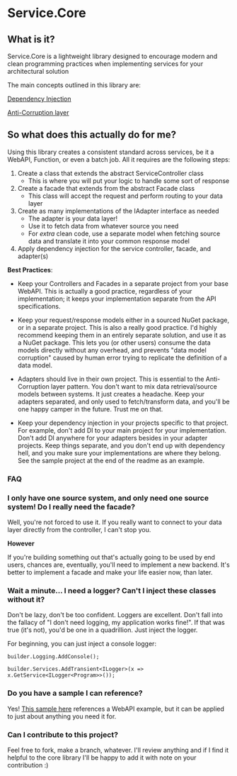 # Service.Core

## What is it?
Service.Core is a lightweight library designed to encourage modern and clean programming practices when implementing services for your architectural solution

The main concepts outlined in this library are:

[Dependency Injection](https://learn.microsoft.com/en-us/aspnet/core/fundamentals/dependency-injection?view=aspnetcore-6.0)

[Anti-Corruption layer](https://learn.microsoft.com/en-us/azure/architecture/patterns/anti-corruption-layer)

## So what does this actually do for me?
Using this library creates a consistent standard across services, be it a WebAPI, Function, or even a batch job. 
All it requires are the following steps:
1. Create a class that extends the abstract ServiceController class 
   - This is where you will put your logic to handle some sort of response
2. Create a facade that extends from the abstract Facade class 
   - This class will accept the request and perform routing to your data layer
3. Create as many implementations of the IAdapter interface as needed 
   - The adapter is your data layer! 
   - Use it to fetch data from whatever source you need
   - For *extra* clean code, use a separate model when fetching source data and translate it into your common response model
4. Apply dependency injection for the service controller, facade, and adapter(s)

**Best Practices**:
* Keep your Controllers and Facades in a separate project from your base WebAPI. This is actually a good practice, regardless of your implementation; it keeps your implementation separate from the API specifications.

* Keep your request/response models either in a sourced NuGet package, or in a separate project. This is also a really good practice. I'd highly recommend keeping them in an entirely separate solution, and use it as a NuGet package. This lets you (or other users) consume the data models directly without any overhead, and prevents "data model corruption" caused by human error trying to replicate the definition of a data model.

* Adapters should live in their own project. This is essential to the Anti-Corruption layer pattern. You don't want to mix data retrieval/source models between systems. It just creates a headache. Keep your adapters separated, and only used to fetch/transform data, and you'll be one happy camper in the future. Trust me on that.

* Keep your dependency injection in your projects specific to that project. For example, don't add DI to your main project for your implementation. Don't add DI anywhere for your adapters besides in your adapter projects. Keep things separate, and you don't end up with dependency hell, and you make sure your implementations are where they belong. See the sample project at the end of the readme as an example.

### FAQ

### I only have one source system, and only need one source system! Do I really need the facade?
Well, you're not forced to use it. If you really want to connect to your data layer directly from the controller, I can't stop you.

**However**

If you're building something out that's actually going to be used by end users, chances are, eventually, you'll need to implement a new backend. It's better to implement a facade and make your life easier now, than later.

### Wait a minute... I need a logger? Can't I inject these classes without it?
Don't be lazy, don't be too confident. Loggers are excellent. Don't fall into the fallacy of "I don't need logging, my application works fine!". If that was true (it's not), you'd be one in a quadrillion. Just inject the logger. 

For beginning, you can just inject a console logger:

`builder.Logging.AddConsole();`

`builder.Services.AddTransient<ILogger>(x => x.GetService<ILogger<Program>>());`

### Do you have a sample I can reference?
Yes! [This sample here](https://github.com/arhuelsman/SampleWebAPI) references a WebAPI example, but it can be applied to just about anything you need it for.

### Can I contribute to this project?
Feel free to fork, make a branch, whatever. I'll review anything and if I find it helpful to the core library I'll be happy to add it with note on your contribution :)
